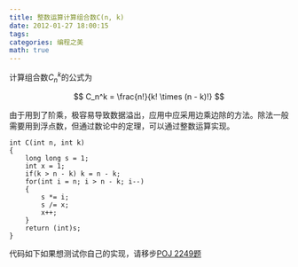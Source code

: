```yaml
---
title: 整数运算计算组合数C(n, k)
date: 2012-01-27 18:00:15
tags:
categories: 编程之美
math: true
---
```


计算组合数$C_n^k$的公式为

$$
C_n^k = \frac{n!}{k! \times (n - k)!}
$$

由于用到了阶乘，极容易导致数据溢出，应用中应采用边乘边除的方法。除法一般需要用到浮点数，但通过数论中的定理，可以通过整数运算实现。

```
int C(int n, int k)
{
    long long s = 1;
    int x = 1;
    if(k > n - k) k = n - k;
    for(int i = n; i > n - k; i--)
    {
        s *= i;
        s /= x;
        x++;
    }
    return (int)s;
}
```

代码如下如果想测试你自己的实现，请移步[POJ 2249题](http://poj.org/problem?id=2249)
